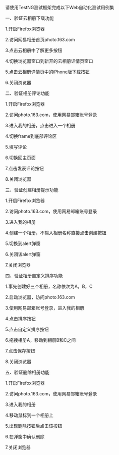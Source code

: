 请使用TestNG测试框架完成以下Web自动化测试用例集

一、验证云相册下载功能

1.开启Firefox浏览器

2.访问网易相册首页photo.163.com

3.点击云相册中了解更多按钮

4.切换浏览器窗口到新开的云相册详情页窗口

5.点击云相册详情页中的iPhone版下载按钮

6.关闭浏览器

二、验证相册评论功能

1.开启Firefox浏览器

2.访问photo.163.com，使用网易邮箱账号登录

3.进入我的相册，点击进入一个相册

4.切换frame到底部评论区

5.填写评论

6.切换回主页面

7.点击发表评论按钮

8.关闭浏览器

三、验证创建相册提示功能

1.开启Firefox浏览器

2.访问photo.163.com，使用网易邮箱账号登录

3.进入我的相册

4.创建一个相册，不输入相册名称直接点击创建按钮

5.切换到alert弹窗

6.关闭该alert弹窗

7.关闭浏览器

四、验证相册自定义排序功能

1.事先创建好三个相册，名称依次为A，B，C

2.启动浏览器，访问photo.163.com

3.使用网易邮箱账号登录，进入我的相册

4.点击排序按钮

5.点击自定义排序按钮

6.拖拽相册A，移动到相册B和C之间

7.点击保存按钮

8.关闭浏览器

五、验证删除相册功能

1.开启Firefox浏览器

2.访问photo.163.com，使用网易邮箱账号登录

3.进入我的相册

4.移动鼠标到一个相册上

5.出现删除按钮后点击该按钮

6.在弹窗中确认删除

7.关闭浏览器
